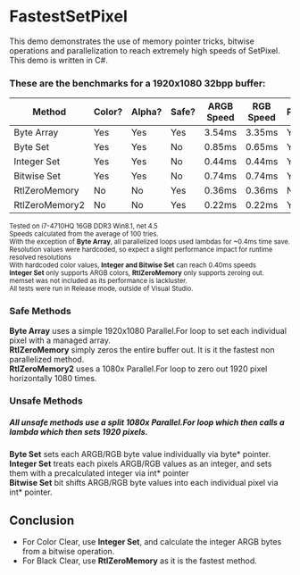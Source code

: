 # FastestSetPixel
This demo demonstrates the use of memory pointer tricks, bitwise operations and parallelization to reach extremely high speeds of SetPixel. This demo is written in C#.

### These are the benchmarks for a 1920x1080 32bpp buffer:
| Method        | Color?        | Alpha?        | Safe?         | ARGB Speed    | RGB Speed     | Parallel.For? |
| ------------- | ------------- | ------------- | ------------- | ------------- | ------------- | ------------- |
| Byte Array    | Yes           | Yes           | Yes           | 3.54ms        | 3.35ms        | Yes           |
| Byte Set      | Yes           | Yes           | No            | 0.85ms        | 0.65ms        | Yes           |
| Integer Set   | Yes           | Yes           | No            | 0.44ms        | 0.44ms        | Yes           |
| Bitwise Set   | Yes           | Yes           | No            | 0.74ms        | 0.74ms        | Yes           |
| RtlZeroMemory | No            | No            | Yes           | 0.36ms        | 0.36ms        | No            |
| RtlZeroMemory2| No            | No            | Yes           | 0.22ms        | 0.22ms        | Yes           |

<sub>Tested on i7-4710HQ 16GB DDR3 Win8.1, net 4.5<br/>
Speeds calculated from the average of 100 tries.<br/>
With the exception of **Byte Array**, all parallelized loops used lambdas for ~0.4ms time save.<br/>
Resolution values were hardcoded, so expect a slight performance impact for runtime resolved resolutions<br/>
With hardcoded color values, **Integer and Bitwise Set** can reach 0.40ms speeds<br/>
**Integer Set** only supports ARGB colors, **RtlZeroMemory** only supports zeroing out.<br/>
memset was not included as its performance is lackluster.<br/>
All tests were run in Release mode, outside of Visual Studio.
</sub>

### Safe Methods
**Byte Array** uses a simple 1920x1080 Parallel.For loop to set each individual pixel with a managed array.<br/>
**RtlZeroMemory** simply zeros the entire buffer out. It is it the fastest non parallelized method.<br/>
**RtlZeroMemory2** uses a 1080x Parallel.For loop to zero out 1920 pixel horizontally 1080 times.

### Unsafe Methods
##### All unsafe methods use a split 1080x Parallel.For loop which then calls a lambda which then sets 1920 pixels.
**Byte Set** sets each ARGB/RGB byte value individually via byte* pointer.<br/>
**Integer Set** treats each pixels ARGB/RGB values as an integer, and sets them with a precalculated integer via int* pointer<br/>
**Bitwise Set** bit shifts ARGB/RGB byte values into each individual pixel via int* pointer.<br/>

## Conclusion
- For Color Clear, use **Integer Set**, and calculate the integer ARGB bytes from a bitwise operation.
- For Black Clear, use **RtlZeroMemory** as it is the fastest method.
